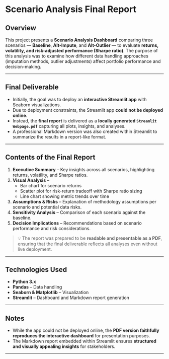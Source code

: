# Scenario Analysis Final Report

## Overview
This project presents a **Scenario Analysis Dashboard** comparing three scenarios — **Baseline**, **Alt-Impute**, and **Alt-Outlier** — to evaluate **returns, volatility, and risk-adjusted performance (Sharpe ratio)**. The purpose of this analysis was to examine how different data handling approaches (imputation methods, outlier adjustments) affect portfolio performance and decision-making.

---

## Final Deliverable
- Initially, the goal was to deploy an **interactive Streamlit app** with Seaborn visualizations.  
- Due to deployment constraints, the Streamlit app **could not be deployed online**.  
- Instead, the **final report** is delivered as a **locally generated `Streamlit Webpage.pdf`** capturing all plots, insights, and analyses.  
- A professional Markdown version was also created within Streamlit to summarize the results in a report-like format.

---

## Contents of the Final Report
1. **Executive Summary** – Key insights across all scenarios, highlighting returns, volatility, and Sharpe ratios.  
2. **Visual Analysis** –  
   - Bar chart for scenario returns  
   - Scatter plot for risk-return tradeoff with Sharpe ratio sizing  
   - Line chart showing metric trends over time  
3. **Assumptions & Risks** – Explanation of methodology assumptions per scenario and potential data risks.  
4. **Sensitivity Analysis** – Comparison of each scenario against the baseline.  
5. **Decision Implications** – Recommendations based on scenario performance and risk considerations.

> 💡 The report was prepared to be **readable and presentable as a PDF**, ensuring that the final deliverable reflects all analyses even without live deployment.

---

## Technologies Used
- **Python 3.x**  
- **Pandas** – Data handling  
- **Seaborn & Matplotlib** – Visualization  
- **Streamlit** – Dashboard and Markdown report generation  

---

## Notes
- While the app could not be deployed online, the **PDF version faithfully reproduces the interactive dashboard** for presentation purposes.  
- The Markdown report embedded within Streamlit ensures **structured and visually appealing insights** for stakeholders.

---

